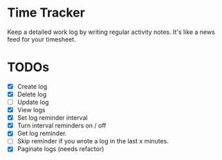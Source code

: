 # Time Tracker

Keep a detailed work log by writing regular activity notes. It's like a news feed for your timesheet.

# TODOs

 * [X] Create log
 * [X] Delete log
 * [ ] Update log
 * [X] View logs
 * [X] Set log reminder interval
 * [X] Turn interval reminders on / off
 * [X] Get log reminder.
 * [ ] Skip reminder if you wrote a log in the last x minutes.
 * [X] Paginate logs (needs refactor)
